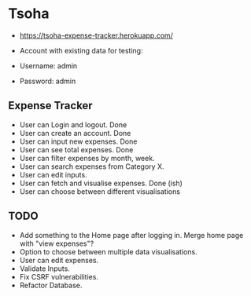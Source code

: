 # Tsoha

- https://tsoha-expense-tracker.herokuapp.com/

- Account with existing data for testing:
- Username: admin
- Password: admin


## Expense Tracker

- User can Login and logout. Done
- User can create an account. Done
- User can input new expenses. Done
- User can see total expenses. Done
- User can filter expenses by month, week.
- User can search expenses from Category X.
- User can edit inputs.
- User can fetch and visualise expenses. Done (ish)
- User can choose between different visualisations


## TODO

- Add something to the Home page after logging in. Merge home page with "view expenses"?
- Option to choose between multiple data visualisations.
- User can edit expenses.
- Validate Inputs.
- Fix CSRF vulnerabilities.
- Refactor Database.
